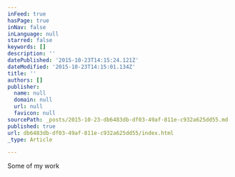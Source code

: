 ```yaml
---
inFeed: true
hasPage: true
inNav: false
inLanguage: null
starred: false
keywords: []
description: ''
datePublished: '2015-10-23T14:15:24.121Z'
dateModified: '2015-10-23T14:15:01.134Z'
title: ''
authors: []
publisher:
  name: null
  domain: null
  url: null
  favicon: null
sourcePath: _posts/2015-10-23-db6483db-df03-49af-811e-c932a625dd55.md
published: true
url: db6483db-df03-49af-811e-c932a625dd55/index.html
_type: Article

---
```

Some of my work